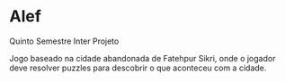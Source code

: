 # Alef
Quinto Semestre Inter
Projeto

Jogo baseado na cidade abandonada de Fatehpur Sikri, onde o jogador deve resolver puzzles para descobrir o que aconteceu com a cidade.

